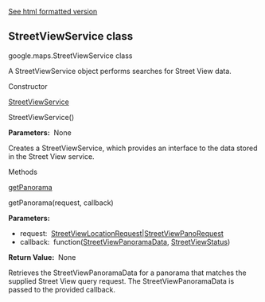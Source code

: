 [See html formatted version](https://huasofoundries.github.io/google-maps-documentation/StreetViewService.html)


StreetViewService class
-----------------------

google.maps.StreetViewService class

A StreetViewService object performs searches for Street View data.

Constructor

[StreetViewService](#StreetViewService.constructor)

StreetViewService()

**Parameters:**  None

Creates a StreetViewService, which provides an interface to the data stored in the Street View service.

Methods

[getPanorama](#StreetViewService.getPanorama)

getPanorama(request, callback)

**Parameters:** 

*   request:  [StreetViewLocationRequest](StreetViewLocationRequest.md)|[StreetViewPanoRequest](StreetViewPanoRequest.md)
*   callback:  function([StreetViewPanoramaData](StreetViewPanoramaData.md), [StreetViewStatus](StreetViewStatus.md))

**Return Value:**  None

Retrieves the StreetViewPanoramaData for a panorama that matches the supplied Street View query request. The StreetViewPanoramaData is passed to the provided callback.
